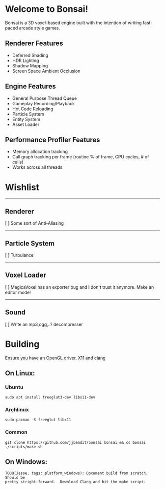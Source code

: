 # Welcome to Bonsai!

Bonsai is a 3D voxel-based engine built with the intention of writing
fast-paced arcade style games.



## Renderer Features

* Deferred Shading
* HDR Lighting
* Shadow Mapping
* Screen Space Ambient Occlusion

## Engine Features

* General Purpose Thread Queue
* Gameplay Recording/Playback
* Hot Code Reloading
* Particle System
* Entity System
* Asset Loader

## Performance Profiler Features

* Memory allocation tracking
* Call graph tracking per frame (routine % of frame, CPU cycles, # of calls)
* Works across all threads

# Wishlist


-------------------------------------------------------------------------------
## Renderer

[ ] Some sort of Anti-Aliasing

-------------------------------------------------------------------------------
## Particle System

[ ] Turbulance

-------------------------------------------------------------------------------
## Voxel Loader

[ ] MagicaVoxel has an exporter bug and I don't trust it anymore.  Make an
editor mode!

-------------------------------------------------------------------------------
## Sound

[ ] Write an mp3,ogg,..? decompresser



# Building
Ensure you have an OpenGL driver, X11 and clang

## On Linux:

### Ubuntu
`sudo apt install freeglut3-dev libx11-dev`

### Archlinux
`sudo pacman -S freeglut libx11`

### Common

```
git clone https://github.com/jjbandit/bonsai bonsai && cd bonsai
./scripts/make.sh
```

## On Windows:
```
TODO(Jesse, tags: platform_windows): Document build from scratch.  Should be
pretty stright-forward.  Download Clang and hit the make script.
```
